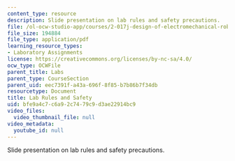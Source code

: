 ```yaml
---
content_type: resource
description: Slide presentation on lab rules and safety precautions.
file: /ol-ocw-studio-app/courses/2-017j-design-of-electromechanical-robotic-systems-fall-2009/bfe9a4c7c6a92c7479c9d3ae22914bc9_MIT2_017JF09_rules.pdf
file_size: 194884
file_type: application/pdf
learning_resource_types:
- Laboratory Assignments
license: https://creativecommons.org/licenses/by-nc-sa/4.0/
ocw_type: OCWFile
parent_title: Labs
parent_type: CourseSection
parent_uid: eec7391f-a43a-696f-8f85-b7b86b7f34db
resourcetype: Document
title: Lab Rules and Safety
uid: bfe9a4c7-c6a9-2c74-79c9-d3ae22914bc9
video_files:
  video_thumbnail_file: null
video_metadata:
  youtube_id: null
---
```

Slide presentation on lab rules and safety precautions.
